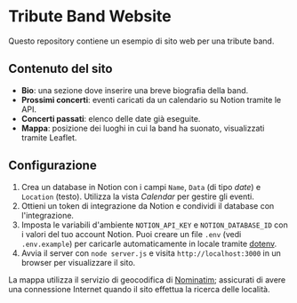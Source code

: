 # Tribute Band Website

Questo repository contiene un esempio di sito web per una tribute band.

## Contenuto del sito

- **Bio**: una sezione dove inserire una breve biografia della band.
- **Prossimi concerti**: eventi caricati da un calendario su Notion tramite le API.
- **Concerti passati**: elenco delle date già eseguite.
- **Mappa**: posizione dei luoghi in cui la band ha suonato, visualizzati tramite Leaflet.

## Configurazione

1. Crea un database in Notion con i campi `Name`, `Data` (di tipo *date*) e `Location` (testo). Utilizza la vista *Calendar* per gestire gli eventi.
2. Ottieni un token di integrazione da Notion e condividi il database con l'integrazione.
3. Imposta le variabili d'ambiente `NOTION_API_KEY` e `NOTION_DATABASE_ID` con i valori del tuo account Notion. Puoi creare un file `.env` (vedi `.env.example`) per caricarle automaticamente in locale tramite [dotenv](https://github.com/motdotla/dotenv).
4. Avvia il server con `node server.js` e visita `http://localhost:3000` in un browser per visualizzare il sito.



La mappa utilizza il servizio di geocodifica di [Nominatim](https://nominatim.openstreetmap.org/); assicurati di avere una connessione Internet quando il sito effettua la ricerca delle località.
